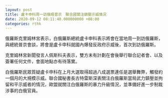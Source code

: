 ```yaml
---
layout: post
title: 盧卡申科周一訪俄晤普京　聯合國關注鎮壓示威情況
date: 2020-09-12 08:11:40.000000000 +08:00
categories: rthk
---
```


俄羅斯克里姆林宮表示，白俄羅斯總統盧卡申科表示將會在當地周一到訪俄羅斯，與總統普京會談，將會是盧卡申科就國內爆發反政府示威後，首次到訪俄羅斯。

克里姆林宮新聞發言人佩斯科夫表示，雙方未有計劃在會後舉行聯合記者會、以及簽署任何文件，會面地點亦有待落實。

白俄羅斯民眾質疑盧卡申科在上月大選取得超過八成選票連任是選舉舞弊，觸發約一個月的大規模示威。聯合國秘書長古特雷斯深表關注白俄羅斯當局武力鎮壓並拘留和平示威者的情況，歐盟就關注白俄羅斯的暴力升級情況，並準備好進一步制裁涉事的白俄官員。
